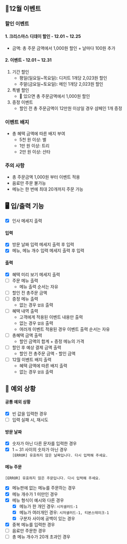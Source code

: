 ## 🎄12월 이벤트

### 할인 이벤트

#### 1. 크리스마스 디데이 할인 - 12.01 ~ 12.25

- 금액: 총 주문 금액에서 1,000원 할인 + 날마다 100원 추가

#### 2. 이벤트 - 12.01 ~ 12.31

1. 기간 할인
    - 평일(일요일~목요일): 디저트 1개당 2,023원 할인
    - 주말(금요일~토요일): 메인 1개당 2,023원 할인
2. 특별 할인
    - 🌟 있으면 총 주문금액에서 1,000원 할인
3. 증정 이벤트
    - 할인 전 총 주문금액이 12만원 이상일 경우 샴페인 1개 증정

### 이벤트 배지

- 총 혜택 금액에 따른 배지 부여
    - 5천 원 이상: 별
    - 1만 원 이상: 트리
    - 2만 원 이상: 산타

### 주의 사항

- 총 주문금액 1,000원 부터 이벤트 적용
- 음료만 주문 불가능
- 메뉴는 한 번에 최대 20개까지 주문 가능

## 🖥️ 입/출력 기능

- [x] 인사 메세지 출력

#### 입력

- [x] 방문 날짜 입력 메세지 출력 후 입력
- [x] 메뉴, 메뉴 개수 입력 메세지 출력 후 입력

#### 출력

- [x] 혜택 미리 보기 메세지 출력
- [ ] 주문 메뉴 출력
    - 메뉴 출력 순서는 자유
- [ ] 할인 전 총주문 금액
- [ ] 증정 메뉴 출력
    - 없는 경우 `없음` 출력
- [ ] 혜택 내역 출력
    - 고객에게 적용된 이벤트 내용만 출력
    - 없는 경우 `없음` 출력
    - 여러개 이벤트 적용된 경우 이벤트 출력 순서는 자유
- [ ] 총혜택 금액 출력
    - 할인 금액의 합계 + 증정 메뉴의 가격
- [ ] 할인 후 예상 결제 금액 출력
    - 할인 전 총주문 금액 - 할인 금액
- [ ] 12월 이벤트 배지 출력
    - 혜택 금액에 따른 배지 출력
    - 없는 경우 `없음` 출력

## 👾 예외 상황

#### 공통 예외 상황

- [x] 빈 값을 입력한 경우
- [ ] 입력 실패 시, 재시도

#### 방문 날짜

- [x] 숫자가 아닌 다른 문자를 입력한 경우
- [x] 1 ~ 31 사이의 숫자가 아닌 경우 </br>
  `[ERROR] 유효하지 않은 날짜입니다. 다시 입력해 주세요.`

#### 메뉴 주문

`[ERROR] 유효하지 않은 주문입니다. 다시 입력해 주세요.`

- [x] 메뉴판에 없는 메뉴를 주문하는 경우 </br>
- [x] 메뉴 개수가 1 미만인 경우 </br>
- [x] 메뉴 형식이 예시와 다른 경우 </br>
    - [x] 메뉴가 한 개인 경우: `시저샐러드-1`
    - [x] 메뉴가 여러개인 경우: `시저샐러드-1, 티본스테이크-1`
    - [x] 구분자 사이에 공백이 있는 경우
- [x] 중복 메뉴를 입력한 경우
- [ ] 음료만 주문한 경우
- [ ] 총 메뉴 개수가 20개 초과인 경우